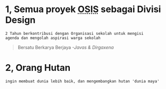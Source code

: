 
# 1, Semua proyek <abbr title="Organisasi Siswa Intra Sekolah">OSIS</abbr> sebagai Divisi Design
	2 Tahun berkontribusi dengan Organisasi sekolah untuk mengisi 
	agenda dan mengolah aspirasi warga sekolah
    
> Bersatu Berkarya Berjaya <cite>-Javas & Dirgaxena</cite>

# 2, Orang Hutan
	ingin membuat dunia lebih baik, dan mengembangkan hutan 'dunia maya'